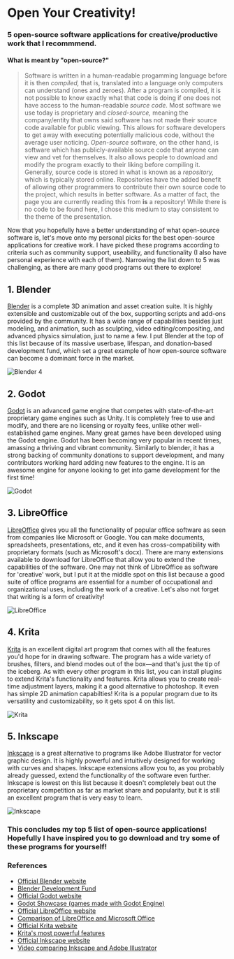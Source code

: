 # Open Your Creativity!

### 5 open-source software applications for creative/productive work that I recommmend.

#### What is meant by "open-source?"
> Software is written in a human-readable progamming language before it is then *compiled,* that is, translated into a language only computers can understand (ones and zeroes). After a program is compiled, it is not possible to know exactly what that code is doing if one does not have access to the human-readable *source code.* Most software we use today is proprietary and *closed-source,* meaning the company/entity that owns said software has not made their source code available for public viewing. This allows for software developers to get away with executing potentially malicious code, without the average user noticing. *Open-source* software, on the other hand, is software which has publicly-available source code that anyone can view and vet for themselves. It also allows people to download and modify the program exactly to their liking before compiling it. Generally, source code is stored in what is known as a *repository,* which is typically stored online. Repositories have the added benefit of allowing other programmers to contribute their own source code to the project, which results in better software. As a matter of fact, the page you are currently reading this from **is** a repository! While there is no code to be found here, I chose this medium to stay consistent to the theme of the presentation. 

Now that you hopefully have a better understanding of what open-source software is, let's move onto my personal picks for the best open-source applications for creative work. I have picked these programs according to criteria such as community support, useability, and functionality (I also have personal experience with each of them). Narrowing the list down to 5 was challenging, as there are many good programs out there to explore!

## 1. Blender
[Blender](https://www.blender.org/) is a complete 3D animation and asset creation suite. It is highly extensible and customizable out of the box, supporting scripts and add-ons provided by the community. It has a wide range of capabilities besides just modeling, and animation, such as sculpting, video editing/compositing, and advanced physics simulation, just to name a few. I put Blender at the top of this list because of its massive userbase, lifespan, and donation-based development fund, which set a great example of how open-source software can become a dominant force in the market.

![Blender 4](https://docs.blender.org/manual/en/latest/_images/getting-started_about_introduction_screenshot.jpg)

## 2. Godot
[Godot](https://godotengine.org/) is an advanced game engine that competes with state-of-the-art proprietary game engines such as Unity. It is completely free to use and modify, and there are no licensing or royalty fees, unlike other well-established game engines. Many great games have been developed using the Godot engine. Godot has been becoming very popular in recent times, amassing a thriving and vibrant community. Similarly to blender, it has a strong backing of community donations to support development, and many contributors working hard adding new features to the engine. It is an awesome engine for anyone looking to get into game development for the first time!

![Godot](https://upload.wikimedia.org/wikipedia/commons/e/e3/Godot3.4.png)

## 3. LibreOffice
[LibreOffice](https://www.libreoffice.org/) gives you all the functionality of popular office software as seen from companies like Microsoft or Google. You can make documents, spreadsheets, presentations, etc, and it even has cross-compatibility with proprietary formats (such as Microsoft's docx). There are many extensions available to download for LibreOffice that allow you to extend the capabilities of the software. One may not think of LibreOffice as software for 'creative' work, but I put it at the middle spot on this list because a good suite of office programs are essential for a number of occupational and organizational uses, including the work of a creative. Let's also not forget that writing is a form of creativity!

![LibreOffice](https://cdn.fosstodon.org/media_attachments/files/110/694/627/646/411/115/original/c72987d48147fe99.png)

## 4. Krita
[Krita](https://krita.org/en/) is an excellent digital art program that comes with all the features you'd hope for in drawing software. The program has a wide variety of brushes, filters, and blend modes out of the box—and that's just the tip of the iceberg. As with every other program in this list, you can install plugins to extend Krita's functionality and features. Krita allows you to create real-time adjustment layers, making it a good alternative to photoshop. It even has simple 2D animation capabilties! Krita is a popular program due to its versatility and customizability, so it gets spot 4 on this list.

![Krita](https://cdn.kde.org/screenshots/krita/splash.png)

## 5. Inkscape
[Inkscape](https://inkscape.org/) is a great alternative to programs like Adobe Illustrator for vector graphic design. It is highly powerful and intuitively designed for working with curves and shapes. Inkscape extensions allow you to, as you probably already guessed, extend the functionality of the software even further. Inkscape is lowest on this list because it doesn't completely beat out the proprietary competition as far as market share and popularity, but it is still an excellent program that is very easy to learn.

![Inkscape](https://wiki.inkscape.org/wiki/images/b/b8/Outline_Overlay_Preview.png)

### This concludes my top 5 list of open-source applications! Hopefully I have inspired you to go download and try some of these programs for yourself!

### References

- [Official Blender website](https://www.blender.org/)
- [Blender Development Fund](https://fund.blender.org/)
- [Official Godot website](https://godotengine.org/)
- [Godot Showcase (games made with Godot Engine)](https://godotengine.org/showcase/)
- [Official LibreOffice website](https://www.libreoffice.org/)
- [Comparison of LibreOffice and Microsoft Office](https://wiki.documentfoundation.org/Feature_Comparison:_LibreOffice_-_Microsoft_Office)
- [Official Krita website](https://krita.org/en/)
- [Krita's most powerful features](https://www.extremraym.com/en/krita-2-9-2-top-features/)
- [Official Inkscape website](https://inkscape.org/)
- [Video comparing Inkscape and Adobe Illustrator](https://www.youtube.com/watch?v=3TXX10LdrhA)

